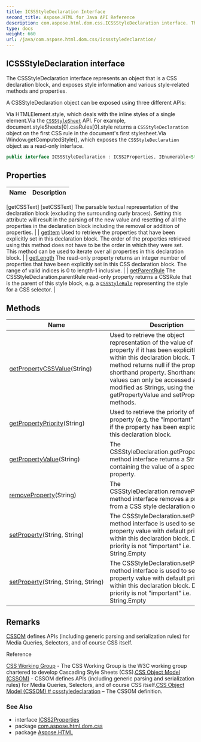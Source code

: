 ```yaml
---
title: ICSSStyleDeclaration Interface
second_title: Aspose.HTML for Java API Reference
description: com.aspose.html.dom.css.ICSSStyleDeclaration interface. The CSSStyleDeclaration interface represents an object that is a CSS declaration block and exposes style information and various style-related methods and properties
type: docs
weight: 660
url: /java/com.aspose.html.dom.css/icssstyledeclaration/
---
```

## ICSSStyleDeclaration interface

The CSSStyleDeclaration interface represents an object that is a CSS declaration block, and exposes style information and various style-related methods and properties.

A CSSStyleDeclaration object can be exposed using three different APIs:

Via HTMLElement.style, which deals with the inline styles of a single element.Via the [`CSSStyleSheet`](../icssstylesheet/) API. For example, document.styleSheets[0].cssRules[0].style returns a `CSSStyleDeclaration` object on the first CSS rule in the document's first stylesheet.Via Window.getComputedStyle(), which exposes the `CSSStyleDeclaration` object as a read-only interface.

```java
public interface ICSSStyleDeclaration : ICSS2Properties, IEnumerable<String>
```

## Properties

| Name | Description |
| --- | --- |
[getCSSText]
[setCSSText] The parsable textual representation of the declaration block (excluding the surrounding curly braces). Setting this attribute will result in the parsing of the new value and resetting of all the properties in the declaration block including the removal or addition of properties. |
| [getItem](../../com.aspose.html.dom.css/icssstyledeclaration/item/) Used to retrieve the properties that have been explicitly set in this declaration block. The order of the properties retrieved using this method does not have to be the order in which they were set. This method can be used to iterate over all properties in this declaration block. |
| [getLength](../../com.aspose.html.dom.css/icssstyledeclaration/length/) The read-only property returns an integer number of properties that have been explicitly set in this CSS declaration block. The range of valid indices is 0 to length-1 inclusive. |
| [getParentRule](../../com.aspose.html.dom.css/icssstyledeclaration/parentrule/) The CSSStyleDeclaration.parentRule read-only property returns a CSSRule that is the parent of this style block, e.g. a [`CSSStyleRule`](../icssstylerule/) representing the style for a CSS selector. |

## Methods

| Name | Description |
| --- | --- |
| [getPropertyCSSValue](../../com.aspose.html.dom.css/icssstyledeclaration/getpropertycssvalue/)(String) | Used to retrieve the object representation of the value of a CSS property if it has been explicitly set within this declaration block. This method returns null if the property is a shorthand property. Shorthand property values can only be accessed and modified as Strings, using the getPropertyValue and setProperty methods. |
| [getPropertyPriority](../../com.aspose.html.dom.css/icssstyledeclaration/getpropertypriority/)(String) | Used to retrieve the priority of a CSS property (e.g. the "important" qualifier) if the property has been explicitly set in this declaration block. |
| [getPropertyValue](../../com.aspose.html.dom.css/icssstyledeclaration/getpropertyvalue/)(String) | The CSSStyleDeclaration.getPropertyValue() method interface returns a String containing the value of a specified CSS property. |
| [removeProperty](../../com.aspose.html.dom.css/icssstyledeclaration/removeproperty/)(String) | The CSSStyleDeclaration.removeProperty() method interface removes a property from a CSS style declaration object. |
| [setProperty](../../com.aspose.html.dom.css/icssstyledeclaration/setproperty/#setproperty)(String, String) | The CSSStyleDeclaration.setProperty() method interface is used to set a property value with default priority within this declaration block. Default priority is not "important" i.e. String.Empty |
| [setProperty](../../com.aspose.html.dom.css/icssstyledeclaration/setproperty/#setproperty_1)(String, String, String) | The CSSStyleDeclaration.setProperty() method interface is used to set a property value with default priority within this declaration block. Default priority is not "important" i.e. String.Empty |

## Remarks

[CSSOM](https://drafts.csswg.org/cssom/) defines APIs (including generic parsing and serialization rules) for Media Queries, Selectors, and of course CSS itself.

Reference

[CSS Working Group](https://wiki.csswg.org/) - The CSS Working Group is the W3C working group chartered to develop Cascading Style Sheets (CSS).[CSS Object Model (CSSOM)](https://drafts.csswg.org/cssom/) - CSSOM defines APIs (including generic parsing and serialization rules) for Media Queries, Selectors, and of course CSS itself.[CSS Object Model (CSSOM) # cssstyledeclaration](https://drafts.csswg.org/cssom/#cssstyledeclaration) – The CSSOM definition.

### See Also

* interface [ICSS2Properties](../icss2properties/)
* package [com.aspose.html.dom.css](../../com.aspose.html.dom.css/)
* package [Aspose.HTML](../../)
